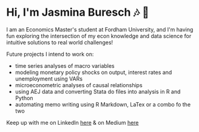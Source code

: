 # Hi, I'm Jasmina Buresch :notes: :cherry_blossom: 

I am an Economics Master's student at Fordham University, and I'm having fun exploring the intersection of my econ knowledge and data science for intuitive solutions to real world challenges!

Future projects I intend to work on:
- time series analyses of macro variables
- modeling monetary policy shocks on output, interest rates and unemployment using VARs 
- microeconometric analyses of causal relationships
- using AEJ data and converting Stata do files into analysis in R and Python
- automating memo writing using R Markdown, LaTex or a combo fo the two

Keep up with me on LinkedIn [here](https://www.linkedin.com/in/jasmina-buresch-a732a4156/) & on Medium [here](https://medium.com/@jasminaburesch) 
